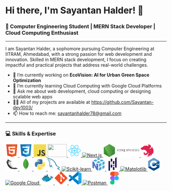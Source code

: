 # **Hi there, I'm Sayantan Halder!** 👋
### 🚀 Computer Engineering Student | MERN Stack Developer | Cloud Computing Enthusiast 

---

I am Sayantan Halder, a sophomore pursuing Computer Engineering at IITRAM, Ahmedabad, with a strong passion for web development and innovation. Skilled in MERN stack development, I focus on creating impactful and practical projects that address real-world challenges.
- 🔭 I’m currently working on **EcoVision: AI for Urban Green Space Optimization**
- 🌱 I’m currently learning Cloud Computing with Google Cloud Platforms
- 💬 Ask me about web development, cloud computing or designing scalable web apps
- 👨‍💻 All of my projects are available at https://github.com/Sayantan-dev1003/
- 📫 How to reach me: sayantanhalder78@gmail.com

---

### 💻 Skills & Expertise
 
<a href="https://developer.mozilla.org/en-US/docs/Web/HTML">
  <img src="https://raw.githubusercontent.com/devicons/devicon/master/icons/html5/html5-original.svg" alt="HTML5" width="40" height="40">
</a>
<a href="https://developer.mozilla.org/en-US/docs/Web/CSS">
  <img src="https://raw.githubusercontent.com/devicons/devicon/master/icons/css3/css3-original.svg" alt="CSS3" width="40" height="40">
</a>
<a href="https://www.javascript.com/">
  <img src="https://raw.githubusercontent.com/devicons/devicon/master/icons/javascript/javascript-original.svg" alt="JavaScript" width="40" height="40">
</a>
<a href="https://tailwindcss.com/">
  <img src="https://upload.wikimedia.org/wikipedia/commons/d/d5/Tailwind_CSS_Logo.svg" width="60" height="40">
</a>
<a href="https://reactjs.org/">
  <img src="https://raw.githubusercontent.com/devicons/devicon/master/icons/react/react-original.svg" alt="React" width="40" height="40">
</a>
<a href="https://nextjs.org/">
  <img src="https://images.ctfassets.net/23aumh6u8s0i/6pjUKboBuFLvCKkE3esaFA/5f2101d6d2add5c615db5e98a553fc44/nextjs.jpeg" alt="Next.js" width="60" height="40">
</a> 
<a href="https://nodejs.org/">
  <img src="https://raw.githubusercontent.com/devicons/devicon/master/icons/nodejs/nodejs-original.svg" alt="Node.js" width="40" height="40">
</a>
<a href="https://expressjs.com/">
  <img src="https://raw.githubusercontent.com/devicons/devicon/master/icons/express/express-original-wordmark.svg" alt="Express.js" width="70" height="40">
</a>
<a href="https://nestjs.com/">
  <img src="https://raw.githubusercontent.com/devicons/devicon/master/icons/nestjs/nestjs-plain.svg" alt="NestJS" width="40" height="40">
</a>
<a href="https://flask.palletsprojects.com/">
  <img src="https://raw.githubusercontent.com/devicons/devicon/master/icons/flask/flask-original.svg" alt="Flask" width="40" height="40">
</a> 
<a href="https://www.mongodb.com/">
  <img src="https://raw.githubusercontent.com/devicons/devicon/master/icons/mongodb/mongodb-original.svg" alt="MongoDB" width="40" height="40">
</a>
<a href="https://www.python.org/">
  <img src="https://raw.githubusercontent.com/devicons/devicon/master/icons/python/python-original.svg" alt="Python" width="40" height="40">
</a>
<a href="https://www.mysql.com/">
  <img src="https://raw.githubusercontent.com/devicons/devicon/master/icons/mysql/mysql-original.svg" alt="MySQL" width="40" height="40">
</a>
<a href="https://scikit-learn.org/">
  <img src="https://upload.wikimedia.org/wikipedia/commons/0/05/Scikit_learn_logo_small.svg" alt="Scikit-learn" width="40" height="40">
</a>
<a href="https://numpy.org/">
  <img src="https://raw.githubusercontent.com/devicons/devicon/master/icons/numpy/numpy-original.svg" alt="NumPy" width="40" height="40">
</a>
<a href="https://pandas.pydata.org/">
  <img src="https://raw.githubusercontent.com/devicons/devicon/master/icons/pandas/pandas-original.svg" alt="Pandas" width="40" height="40">
</a>
<a href="https://matplotlib.org/">
  <img src="https://upload.wikimedia.org/wikipedia/commons/0/01/Matplotlib_logo.svg" alt="Matplotlib" width="40" height="40">
</a> 
<a href="https://isocpp.org/">
  <img src="https://raw.githubusercontent.com/devicons/devicon/master/icons/cplusplus/cplusplus-original.svg" alt="C++" width="40" height="40">
</a>
<a href="https://cloud.google.com/">
  <img src="https://www.vectorlogo.zone/logos/google_cloud/google_cloud-icon.svg" alt="Google Cloud" width="40" height="40">
</a>
<a href="https://www.docker.com/">
  <img src="https://raw.githubusercontent.com/devicons/devicon/master/icons/docker/docker-original.svg" alt="Docker" width="40" height="40">
</a>
<a href="https://git-scm.com/">
  <img src="https://raw.githubusercontent.com/devicons/devicon/master/icons/git/git-original.svg" alt="Git" width="40" height="40">
</a>
<a href="https://code.visualstudio.com/">
  <img src="https://raw.githubusercontent.com/devicons/devicon/master/icons/vscode/vscode-original.svg" alt="VS Code" width="40" height="40">
</a>
<a href="https://www.postman.com/">
  <img src="https://www.vectorlogo.zone/logos/getpostman/getpostman-icon.svg" alt="Postman" width="40" height="40">
</a>
<a href="https://www.figma.com/">
  <img src="https://raw.githubusercontent.com/devicons/devicon/master/icons/figma/figma-original.svg" alt="Figma" width="40" height="40">
</a>
